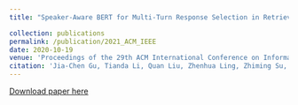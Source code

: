```yaml
---
title: "Speaker-Aware BERT for Multi-Turn Response Selection in Retrieval-Based Chatbots"

collection: publications
permalink: /publication/2021_ACM_IEEE
date: 2020-10-19
venue: 'Proceedings of the 29th ACM International Conference on Information & Knowledge Management'
citation: 'Jia-Chen Gu, Tianda Li, Quan Liu, Zhenhua Ling, Zhiming Su, Si Wei, Xiandan Zhu (2020).&quot;Speaker-Aware BERT for Multi-Turn Response Selection in Retrieval-Based Chatbots.&quot; <i>CIKM 2020</i>'. 
---
```


[Download paper here](https://dl.acm.org/doi/abs/10.1145/3340531.3412330)
